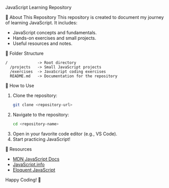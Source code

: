  JavaScript Learning Repository

📌 About This Repository
This repository is created to document my journey of learning JavaScript. It includes:
- JavaScript concepts and fundamentals.
- Hands-on exercises and small projects.
- Useful resources and notes.

 📂 Folder Structure
```
/             -> Root directory
  /projects   -> Small JavaScript projects
  /exercises  -> JavaScript coding exercises
  README.md   -> Documentation for the repository
```

🚀 How to Use
1. Clone the repository:
   ```sh
   git clone <repository-url>
   ```
2. Navigate to the repository:
   ```sh
   cd <repository-name>
   ```
3. Open in your favorite code editor (e.g., VS Code).
4. Start practicing JavaScript!

 📖 Resources
- [MDN JavaScript Docs](https://developer.mozilla.org/en-US/docs/Web/JavaScript)
- [JavaScript.info](https://javascript.info/)
- [Eloquent JavaScript](https://eloquentjavascript.net/)

Happy Coding! 🚀

